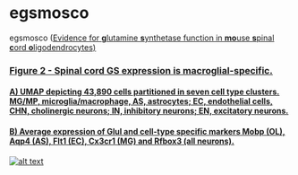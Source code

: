 # egsmosco 
egsmosco (<u>E<u>vidence for **g**lutamine **s**ynthetase function in **mo**use **s**pinal **c**ord **o**ligodendrocytes)

### Figure 2 - Spinal cord GS expression is macroglial-specific.
#### A) UMAP depicting 43,890 cells partitioned in seven cell type clusters. MG/MP, microglia/macrophage, AS, astrocytes; EC, endothelial cells, CHN, cholinergic neurons; IN, inhibitory neurons; EN, excitatory neurons. 
#### B) Average expression of Glul and cell-type specific markers Mobp (OL), Aqp4 (AS), Flt1 (EC), Cx3cr1 (MG) and Rfbox3 (all neurons).

![alt text](https://github.com/AmelZulji/egsmosco/blob/master/images/blum.png?raw=true "This is a test image title")
